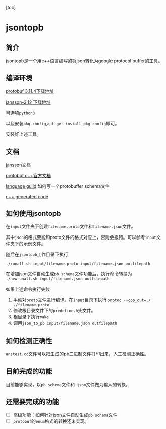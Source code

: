[toc]

# jsontopb

## 简介

jsontopb是一个用c++语言编写的将json转化为google protocol buffer的工具。

## 编译环境

[protobuf 3.11.4下载地址](https://github.com/protocolbuffers/protobuf/releases/tag/v3.11.4)

[jansson-2.12 下载地址](http://www.digip.org/jansson/releases/)

可选项`python3`

以及安装`pkg-config`,`apt-get install pkg-config`即可。

安装好上述工具。

## 文档

[jansson文档](https://jansson.readthedocs.io/en/latest/)

[protobuf c++官方文档](https://developers.google.com/protocol-buffers/docs/cpptutorial#defining-your-protocol-format)

[language guild](https://developers.google.com/protocol-buffers/docs/proto3) 如何写一个protobuffer schema文件

[c++ generated code](https://developers.google.com/protocol-buffers/docs/reference/cpp-generated)

## 如何使用jsontopb

在`input`文件夹下创建`filename.proto`文件和`filename.json`文件。

其中`json`的格式要能和proto文件的格式对应上，否则会报错。可以参考`input`文件夹下的示例文件。

随后在`jsontopb`工作目录下执行

`./runall.sh input/filename.proto input/filename.json outfilepath`

在增加json文件自动生成`pb schema`文件功能后，执行命令转换为
`./newrunall.sh input/filename.json outfilepath`

如果上述命令执行失败

1. 手动对`proto`文件进行编译。在`input`目录下执行
   `protoc --cpp_out=./ ./filename.proto `
2. 修改根目录文件下的`predefine.h`头文件。
3. 根目录下执行`make`
4. 调用`json_to_pb input/filename.json outfilepath`

## 如何检测正确性

`anstest.cc`文件可以把生成的pb二进制文件打印出来，人工检测正确性。

## 目前完成的功能

目前能够实现，以`pb schema`文件和`.json`文件做为输入的转换。

## 还需要完成的功能

- [ ] 高级功能：如何针对json文件自动生成`pb schema`文件
- [ ] `protobuf`的`enum`格式的转换还未实现。